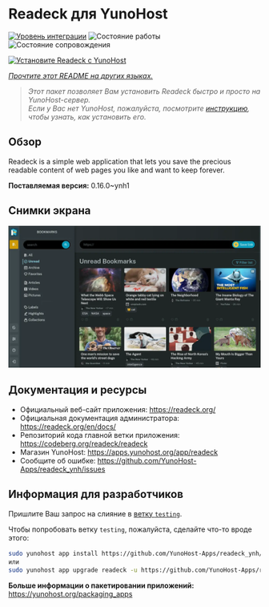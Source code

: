 <!--
Важно: этот README был автоматически сгенерирован <https://github.com/YunoHost/apps/tree/master/tools/readme_generator>
Он НЕ ДОЛЖЕН редактироваться вручную.
-->

# Readeck для YunoHost

[![Уровень интеграции](https://dash.yunohost.org/integration/readeck.svg)](https://ci-apps.yunohost.org/ci/apps/readeck/) ![Состояние работы](https://ci-apps.yunohost.org/ci/badges/readeck.status.svg) ![Состояние сопровождения](https://ci-apps.yunohost.org/ci/badges/readeck.maintain.svg)

[![Установите Readeck с YunoHost](https://install-app.yunohost.org/install-with-yunohost.svg)](https://install-app.yunohost.org/?app=readeck)

*[Прочтите этот README на других языках.](./ALL_README.md)*

> *Этот пакет позволяет Вам установить Readeck быстро и просто на YunoHost-сервер.*  
> *Если у Вас нет YunoHost, пожалуйста, посмотрите [инструкцию](https://yunohost.org/install), чтобы узнать, как установить его.*

## Обзор

Readeck is a simple web application that lets you save the precious readable content of web pages you like and want to keep forever.

**Поставляемая версия:** 0.16.0~ynh1

## Снимки экрана

![Снимок экрана Readeck](./doc/screenshots/dark.webp)

## Документация и ресурсы

- Официальный веб-сайт приложения: <https://readeck.org/>
- Официальная документация администратора: <https://readeck.org/en/docs/>
- Репозиторий кода главной ветки приложения: <https://codeberg.org/readeck/readeck>
- Магазин YunoHost: <https://apps.yunohost.org/app/readeck>
- Сообщите об ошибке: <https://github.com/YunoHost-Apps/readeck_ynh/issues>

## Информация для разработчиков

Пришлите Ваш запрос на слияние в [ветку `testing`](https://github.com/YunoHost-Apps/readeck_ynh/tree/testing).

Чтобы попробовать ветку `testing`, пожалуйста, сделайте что-то вроде этого:

```bash
sudo yunohost app install https://github.com/YunoHost-Apps/readeck_ynh/tree/testing --debug
или
sudo yunohost app upgrade readeck -u https://github.com/YunoHost-Apps/readeck_ynh/tree/testing --debug
```

**Больше информации о пакетировании приложений:** <https://yunohost.org/packaging_apps>
